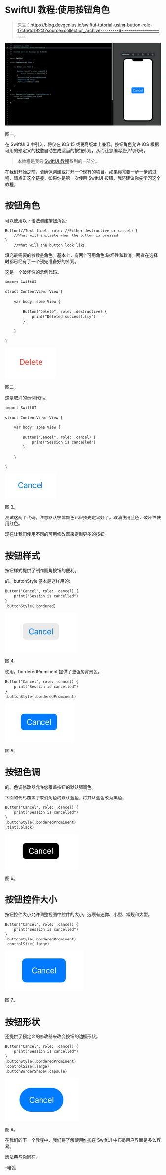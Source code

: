# SwiftUI 教程:使用按钮角色

> 原文：<https://blog.devgenius.io/swiftui-tutorial-using-button-role-17c6e1d1924f?source=collection_archive---------6----------------------->

![](img/76319bb817e6db19051bc560ef9fac96.png)

图一。

在 SwiftUI 3 中引入，将仅在 iOS 15 或更高版本上兼容。按钮角色允许 iOS 根据可用的预定义的[枚举](https://arc-sosangyo.medium.com/swift-programming-tutorial-enums-542ebf55b0a5)自动生成适当的按钮外观，从而让您编写更少的代码。

> 本教程是我的 [SwiftUI 教程](https://arc-sosangyo.medium.com/list/swiftui-tutorial-03734e631240)系列的一部分。

在我们开始之前，请确保创建或打开一个现有的项目。如果你需要一步一步的过程，请点击这个[链接](/introduction-to-swiftui-creating-new-project-9adc502e1804)。如果你是第一次使用 SwiftUI 按钮，我还建议你先学习这个教程。

# 按钮角色

可以使用以下语法创建按钮角色:

```
Button(//Text label, role: //Either destructive or cancel) {
    //What will initiate when the button is pressed
}
    //What will the button look like
```

填充最需要的参数是角色。基本上，有两个可用角色:破坏性和取消。两者在选择时都已经有了一个预先准备好的外观。

这是一个破坏性的示例代码。

```
import SwiftUI

struct ContentView: View {

    var body: some View {

        Button("Delete", role: .destructive) {
            print("Deleted successfully")
        }

    }

}
```

![](img/d62af6aad46a66105d9e8f3706c47192.png)

图二。

这是取消的示例代码。

```
import SwiftUI

struct ContentView: View {

    var body: some View {

        Button("Cancel", role: .cancel) {
            print("Session is cancelled")
        }

    }

}
```

![](img/5f916af9ed9e6a91a04656decc928a5f.png)

图 3。

测试这两个代码，注意默认字体颜色已经预先定义好了。取消使用蓝色，破坏性使用红色。

现在让我们使用不同的可用修改器来定制更多的按钮。

# 按钮样式

按钮样式提供了制作圆角按钮的便利。

的。buttonStyle 基本是这样用的:

```
Button("Cancel", role: .cancel) {
    print("Session is cancelled")
}
.buttonStyle(.bordered)
```

![](img/cb33b097d2e6e605f5c2230c55a79617.png)

图 4。

使用。borderedProminent 提供了更强的背景色。

```
Button("Cancel", role: .cancel) {
    print("Session is cancelled")
}
.buttonStyle(.borderedProminent)
```

![](img/b6ec00519bffa90e493a293087ccb6e8.png)

图 5。

# 按钮色调

的。色调修改器允许您覆盖按钮的默认强调色。

下面的代码覆盖了取消角色的默认蓝色，将其从蓝色改为黑色。

```
Button("Cancel", role: .cancel) {
    print("Session is cancelled")
}
.buttonStyle(.borderedProminent)
.tint(.black)
```

![](img/58593badf8d84c6e9079f8c4a303a737.png)

图 6。

# 按钮控件大小

按钮控件大小允许调整视图中控件的大小。选项有迷你、小型、常规和大型。

```
Button("Cancel", role: .cancel) {
    print("Session is cancelled")
}
.buttonStyle(.borderedProminent)
.controlSize(.large)
```

![](img/18e69e28fa7a082fd4fb5c2d9c6e07c3.png)

图 7。

# 按钮形状

还提供了预定义的修改器来改变按钮的边框形状。

```
Button("Cancel", role: .cancel) {
    print("Session is cancelled")
}
.buttonStyle(.borderedProminent)
.controlSize(.large)
.buttonBorderShape(.capsule)
```

![](img/3a299346f0749c0b329396c1c7c54e6c.png)

图 8。

在我们的下一个教程中，我们将了解使用[堆栈](https://arc-sosangyo.medium.com/swiftui-tutorial-working-with-stacks-vstack-hstack-and-zstack-2b0070be18d7)在 SwiftUI 中布局用户界面是多么容易。

愿法典与你同在，

-电弧
